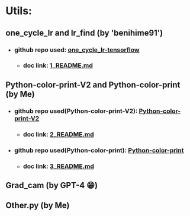 # Utils:

## one_cycle_lr and lr_find (by 'benihime91') 
- ### github repo used: [one_cycle_lr-tensorflow](https://github.com/benihime91/one_cycle_lr-tensorflow/tree/master)
  - ### doc link: [1_README.md](docs\1_README.md)

## Python-color-print-V2 and Python-color-print (by Me)
- ### github repo used(Python-color-print-V2): [Python-color-print-V2](https://github.com/Aydinhamedi/Python-color-print-V2)
  - ### doc link: [2_README.md](docs\2_README.md)
- ### github repo used(Python-color-print): [Python-color-print](https://github.com/Aydinhamedi/Python-color-print)
  - ### doc link: [3_README.md](docs\3_README.md)

## Grad_cam (by GPT-4 😁)

## Other.py (by Me)
